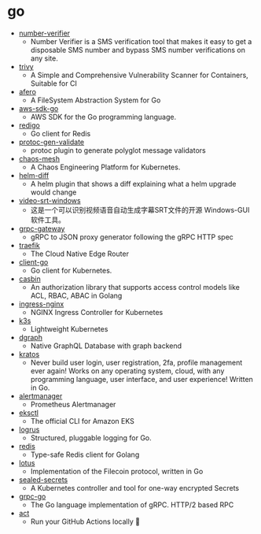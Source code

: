 # go
- [number-verifier](https://github.com/upmasked/number-verifier)
  - Number Verifier is a SMS verification tool that makes it easy to get a disposable SMS number and bypass SMS number verifications on any site.
- [trivy](https://github.com/aquasecurity/trivy)
  - A Simple and Comprehensive Vulnerability Scanner for Containers, Suitable for CI
- [afero](https://github.com/spf13/afero)
  - A FileSystem Abstraction System for Go
- [aws-sdk-go](https://github.com/aws/aws-sdk-go)
  - AWS SDK for the Go programming language.
- [redigo](https://github.com/gomodule/redigo)
  - Go client for Redis
- [protoc-gen-validate](https://github.com/envoyproxy/protoc-gen-validate)
  - protoc plugin to generate polyglot message validators
- [chaos-mesh](https://github.com/chaos-mesh/chaos-mesh)
  - A Chaos Engineering Platform for Kubernetes.
- [helm-diff](https://github.com/databus23/helm-diff)
  - A helm plugin that shows a diff explaining what a helm upgrade would change
- [video-srt-windows](https://github.com/wxbool/video-srt-windows)
  - 这是一个可以识别视频语音自动生成字幕SRT文件的开源 Windows-GUI 软件工具。
- [grpc-gateway](https://github.com/grpc-ecosystem/grpc-gateway)
  - gRPC to JSON proxy generator following the gRPC HTTP spec
- [traefik](https://github.com/containous/traefik)
  - The Cloud Native Edge Router
- [client-go](https://github.com/kubernetes/client-go)
  - Go client for Kubernetes.
- [casbin](https://github.com/casbin/casbin)
  - An authorization library that supports access control models like ACL, RBAC, ABAC in Golang
- [ingress-nginx](https://github.com/kubernetes/ingress-nginx)
  - NGINX Ingress Controller for Kubernetes
- [k3s](https://github.com/rancher/k3s)
  - Lightweight Kubernetes
- [dgraph](https://github.com/dgraph-io/dgraph)
  - Native GraphQL Database with graph backend
- [kratos](https://github.com/ory/kratos)
  - Never build user login, user registration, 2fa, profile management ever again! Works on any operating system, cloud, with any programming language, user interface, and user experience! Written in Go.
- [alertmanager](https://github.com/prometheus/alertmanager)
  - Prometheus Alertmanager
- [eksctl](https://github.com/weaveworks/eksctl)
  - The official CLI for Amazon EKS
- [logrus](https://github.com/sirupsen/logrus)
  - Structured, pluggable logging for Go.
- [redis](https://github.com/go-redis/redis)
  - Type-safe Redis client for Golang
- [lotus](https://github.com/filecoin-project/lotus)
  - Implementation of the Filecoin protocol, written in Go
- [sealed-secrets](https://github.com/bitnami-labs/sealed-secrets)
  - A Kubernetes controller and tool for one-way encrypted Secrets
- [grpc-go](https://github.com/grpc/grpc-go)
  - The Go language implementation of gRPC. HTTP/2 based RPC
- [act](https://github.com/nektos/act)
  - Run your GitHub Actions locally 🚀
